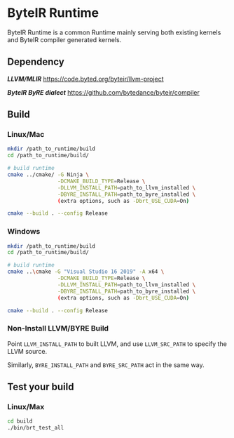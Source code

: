 # ByteIR Runtime

ByteIR Runtime is a common Runtime mainly serving both existing kernels and ByteIR compiler generated kernels.


## Dependency 

***LLVM/MLIR*** https://code.byted.org/byteir/llvm-project

***ByteIR ByRE dialect***  https://github.com/bytedance/byteir/compiler

## Build
### Linux/Mac
```bash
mkdir /path_to_runtime/build
cd /path_to_runtime/build/

# build runtime
cmake ../cmake/ -G Ninja \
                -DCMAKE_BUILD_TYPE=Release \
                -DLLVM_INSTALL_PATH=path_to_llvm_installed \
                -DBYRE_INSTALL_PATH=path_to_byre_installed \
                (extra options, such as -Dbrt_USE_CUDA=On)

cmake --build . --config Release
```

### Windows
```bash
mkdir /path_to_runtime/build
cd /path_to_runtime/build/

# build runtime
cmake ..\cmake -G "Visual Studio 16 2019" -A x64 \
                -DCMAKE_BUILD_TYPE=Release \
                -DLLVM_INSTALL_PATH=path_to_llvm_installed \
                -DBYRE_INSTALL_PATH=path_to_byre_installed \
                (extra options, such as -Dbrt_USE_CUDA=On)

cmake --build . --config Release
```

### Non-Install LLVM/BYRE Build
Point ```LLVM_INSTALL_PATH``` to built LLVM, and use ```LLVM_SRC_PATH``` to specify the LLVM source.

Similarly, ```BYRE_INSTALL_PATH``` and ```BYRE_SRC_PATH``` act in the same way.

## Test your build
### Linux/Max
```bash
cd build
./bin/brt_test_all
```

